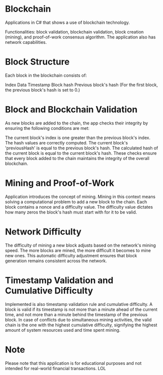 # Blockchain
Applications in C# that shows a use of blockchain technology.

Functionalities: block validation, blockchain validation, block creation (mining), and proof-of-work consensus algorithm. The application also has network capabilities.

# Block Structure
Each block in the blockchain consists of:

Index
Data
Timestamp
Block hash
Previous block's hash
(For the first block, the previous block's hash is set to 0.)

# Block and Blockchain Validation
As new blocks are added to the chain, the app checks their integrity by ensuring the following conditions are met:

The current block's index is one greater than the previous block's index.
The hash values are correctly computed.
The current block's 'previousHash' is equal to the previous block's hash.
The calculated hash of the current block is equal to the current block's hash.
These checks ensure that every block added to the chain maintains the integrity of the overall blockchain.

# Mining and Proof-of-Work
Application introduces the concept of mining. Mining in this context means solving a computational problem to add a new block to the chain. Each block contains a nonce and a difficulty value. The difficulty value dictates how many zeros the block's hash must start with for it to be valid.

# Network Difficulty
The difficulty of mining a new block adjusts based on the network's mining speed. The more blocks are mined, the more difficult it becomes to mine new ones. This automatic difficulty adjustment ensures that block generation remains consistent across the network.

# Timestamp Validation and Cumulative Difficulty
Implemented is also timestamp validation rule and cumulative difficulty. A block is valid if its timestamp is not more than a minute ahead of the current time, and not more than a minute behind the timestamp of the previous block. In case of conflicts due to simultaneous mining activities, the valid chain is the one with the highest cumulative difficulty, signifying the highest amount of system resources used and time spent mining.

# Note
Please note that this application is for educational purposes and not intended for real-world financial transactions. LOL
